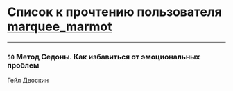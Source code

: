 # Список к прочтению пользователя [marquee_marmot](http://vk.com/id38660097)
---

### `50` Метод Седоны. Как избавиться от эмоциональных проблем
Гейл Двоскин

